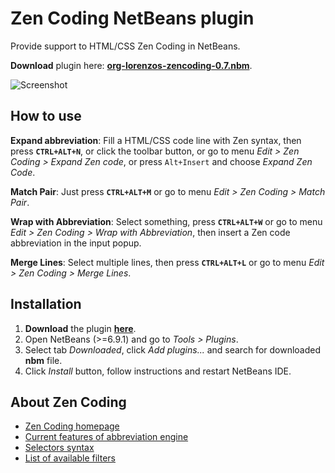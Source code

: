 Zen Coding NetBeans plugin
==========================
 
Provide support to HTML/CSS Zen Coding in NetBeans.

**Download** plugin here: **[org-lorenzos-zencoding-0.7.nbm](http://github.com/downloads/lorenzos/ZenCodingNetBeansPlugin/org-lorenzos-zencoding-0.7.nbm)**.

![Screenshot](http://github.com/lorenzos/ZenCodingNetBeansPlugin/raw/master/graphics/screenshot.png)

How to use
----------

**Expand abbreviation**: Fill a HTML/CSS code line with Zen syntax, then press **`CTRL+ALT+N`**, or click the toolbar button, or go to menu *Edit > Zen Coding > Expand Zen code*, or press `Alt+Insert` and choose *Expand Zen Code*.

**Match Pair**: Just press **`CTRL+ALT+M`** or go to menu *Edit > Zen Coding > Match Pair*.

**Wrap with Abbreviation**: Select something, press **`CTRL+ALT+W`** or go to menu *Edit > Zen Coding > Wrap with Abbreviation*, then insert a Zen code abbreviation in the input popup.

**Merge Lines**: Select multiple lines, then press **`CTRL+ALT+L`** or go to menu *Edit > Zen Coding > Merge Lines*.

Installation
------------

1. **Download** the plugin **[here](http://github.com/downloads/lorenzos/ZenCodingNetBeansPlugin/org-lorenzos-zencoding-0.7.nbm)**.
2. Open NetBeans (>=6.9.1) and go to *Tools > Plugins*.
3. Select tab *Downloaded*, click *Add plugins...* and search for downloaded **nbm** file.
4. Click *Install* button, follow instructions and restart NetBeans IDE.

About Zen Coding
--------------------------

- [Zen Coding homepage](http://code.google.com/p/zen-coding/)
- [Current features of abbreviation engine](http://code.google.com/p/zen-coding/#Current_features_of_abbreviation_engine)
- [Selectors syntax](http://code.google.com/p/zen-coding/wiki/ZenHTMLSelectorsEn)
- [List of available filters](http://code.google.com/p/zen-coding/wiki/Filters#List_of_available_filters)

